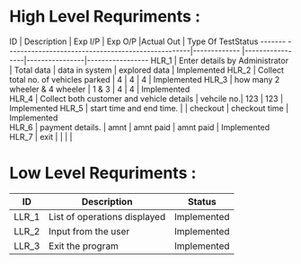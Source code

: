 
# High Level Requriments :

ID      |  Description                                     | Exp I/P	    | Exp O/P	        |Actual Out      |	Type Of TestStatus
------- ---------------------------------------------------|------------- |-----------------|----------------|-----------------
HLR_1   |   Enter details by Administrator                 |  Total data  | data in system  | explored data  | Implemented
HLR_2   |   Collect total no. of vehicles parked           | 4            |  4              | 4              | Implemented
HLR_3   |   how many 2 wheeler & 4 wheeler                 |  1 & 3       |  4              | 4              | Implemented  
HLR_4   |   Collect both customer and vehicle details      |   vehcile no.|   123           |   123          |  Implemented
HLR_5   |   start time and end time.                       |              |    checkout     |  checkout time |  Implemented   
HLR_6   |   payment details.                               |    amnt      |  amnt paid      |   amnt paid    |    Implemented
HLR_7   |   exit                                           |              |                 |                |           

# Low Level Requriments :

ID      |   Description                                    |   Status
--------|--------------------------------------------------|----------------
LLR_1   | List of operations displayed                     |  Implemented
LLR_2   | Input from the user                              |  Implemented
LLR_3   | Exit the program                                 |  Implemented
